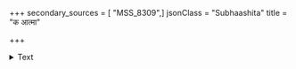 +++
secondary_sources = [ "MSS_8309",]
jsonClass = "Subhaashita"
title = "क आत्मा"

+++

<details><summary>Text</summary>

क आत्मा कः परो वात्र स्वीयः पारक्य एव वा।  
स्वपराभिनिवेशेन विना ज्ञानेन देहिनाम्॥
</details>
